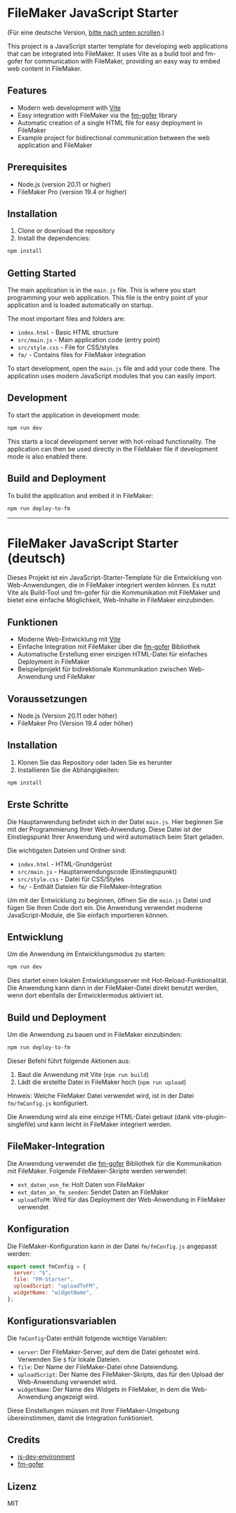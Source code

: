 # FileMaker JavaScript Starter

(Für eine deutsche Version, [bitte nach unten scrollen](#filemaker-javascript-starter-deutsch).)

This project is a JavaScript starter template for developing web applications that can be integrated into FileMaker. It uses Vite as a build tool and fm-gofer for communication with FileMaker, providing an easy way to embed web content in FileMaker.

## Features

- Modern web development with [Vite](https://vite.dev/)
- Easy integration with FileMaker via the [fm-gofer](https://github.com/jwillinghalpern/fm-gofer) library
- Automatic creation of a single HTML file for easy deployment in FileMaker
- Example project for bidirectional communication between the web application and FileMaker

## Prerequisites

- Node.js (version 20.11 or higher)
- FileMaker Pro (version 19.4 or higher)

## Installation

1. Clone or download the repository
2. Install the dependencies:

```bash
npm install
```

## Getting Started

The main application is in the `main.js` file. This is where you start programming your web application. This file is the entry point of your application and is loaded automatically on startup.

The most important files and folders are:
- `index.html` - Basic HTML structure
- `src/main.js` - Main application code (entry point)
- `src/style.css` - File for CSS/styles
- `fm/` - Contains files for FileMaker integration

To start development, open the `main.js` file and add your code there. The application uses modern JavaScript modules that you can easily import.

## Development

To start the application in development mode:

```bash
npm run dev
```

This starts a local development server with hot-reload functionality. The application can then be used directly in the FileMaker file if development mode is also enabled there.

## Build and Deployment

To build the application and embed it in FileMaker:

```bash
npm run deploy-to-fm
```

---

# FileMaker JavaScript Starter (deutsch)

Dieses Projekt ist ein JavaScript-Starter-Template für die Entwicklung von Web-Anwendungen, die in FileMaker integriert werden können. Es nutzt Vite als Build-Tool und fm-gofer für die Kommunikation mit FileMaker und bietet eine einfache Möglichkeit, Web-Inhalte in FileMaker einzubinden.

## Funktionen

- Moderne Web-Entwicklung mit [Vite](https://vite.dev/)
- Einfache Integration mit FileMaker über die [fm-gofer](https://github.com/jwillinghalpern/fm-gofer) Bibliothek
- Automatische Erstellung einer einzigen HTML-Datei für einfaches Deployment in FileMaker
- Beispielprojekt für bidirektionale Kommunikation zwischen Web-Anwendung und FileMaker

## Voraussetzungen

- Node.js (Version 20.11 oder höher)
- FileMaker Pro (Version 19.4 oder höher)

## Installation

1. Klonen Sie das Repository oder laden Sie es herunter
2. Installieren Sie die Abhängigkeiten:

```bash
npm install
```

## Erste Schritte

Die Hauptanwendung befindet sich in der Datei `main.js`. Hier beginnen Sie mit der Programmierung Ihrer Web-Anwendung. Diese Datei ist der Einstiegspunkt Ihrer Anwendung und wird automatisch beim Start geladen.

Die wichtigsten Dateien und Ordner sind:
- `index.html` - HTML-Grundgerüst
- `src/main.js` - Hauptanwendungscode (Einstiegspunkt)
- `src/style.css` - Datei für CSS/Styles
- `fm/` - Enthält Dateien für die FileMaker-Integration

Um mit der Entwicklung zu beginnen, öffnen Sie die `main.js` Datei und fügen Sie Ihren Code dort ein. Die Anwendung verwendet moderne JavaScript-Module, die Sie einfach importieren können.

## Entwicklung

Um die Anwendung im Entwicklungsmodus zu starten:

```bash
npm run dev
```

Dies startet einen lokalen Entwicklungsserver mit Hot-Reload-Funktionalität. Die Anwendung kann dann in der FileMaker-Datei direkt benutzt werden, wenn dort ebenfalls der Entwicklermodus aktiviert ist.

## Build und Deployment

Um die Anwendung zu bauen und in FileMaker einzubinden:

```bash
npm run deploy-to-fm
```

Dieser Befehl führt folgende Aktionen aus:
1. Baut die Anwendung mit Vite (`npm run build`)
2. Lädt die erstellte Datei in FileMaker hoch (`npm run upload`)

Hinweis: Welche FileMaker Datei verwendet wird, ist in der Datei `fm/fmConfig.js` konfiguriert.

Die Anwendung wird als eine einzige HTML-Datei gebaut (dank vite-plugin-singlefile) und kann leicht in FileMaker integriert werden.

## FileMaker-Integration

Die Anwendung verwendet die [fm-gofer](https://github.com/jwillinghalpern/fm-gofer) Bibliothek für die Kommunikation mit FileMaker. Folgende FileMaker-Skripte werden verwendet:

- `ext_daten_von_fm`: Holt Daten von FileMaker
- `ext_daten_an_fm_senden`: Sendet Daten an FileMaker
- `uploadToFM`: Wird für das Deployment der Web-Anwendung in FileMaker verwendet

## Konfiguration

Die FileMaker-Konfiguration kann in der Datei `fm/fmConfig.js` angepasst werden:

```javascript
export const fmConfig = {
  server: "$",
  file: "FM-Starter",
  uploadScript: "uploadToFM",
  widgetName: "widgetName",
};
```

## Konfigurationsvariablen

Die `fmConfig`-Datei enthält folgende wichtige Variablen:

- `server`: Der FileMaker-Server, auf dem die Datei gehostet wird. Verwenden Sie `$` für lokale Dateien.
- `file`: Der Name der FileMaker-Datei ohne Dateiendung.
- `uploadScript`: Der Name des FileMaker-Skripts, das für den Upload der Web-Anwendung verwendet wird.
- `widgetName`: Der Name des Widgets in FileMaker, in dem die Web-Anwendung angezeigt wird.

Diese Einstellungen müssen mit Ihrer FileMaker-Umgebung übereinstimmen, damit die Integration funktioniert.


## Credits

- [js-dev-environment](https://github.com/integrating-magic/js-dev-environment)
- [fm-gofer](https://github.com/jwillinghalpern/fm-gofer)

## Lizenz

MIT
